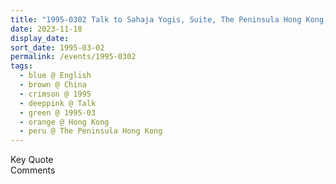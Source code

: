 ```yaml
---
title: "1995-0302 Talk to Sahaja Yogis, Suite, The Peninsula Hong Kong, Salisbury Rd, Tsim Sha Tsui, Hong Kong, China"
date: 2023-11-18
display_date: 
sort_date: 1995-03-02
permalink: /events/1995-0302
tags:
  - blue @ English
  - brown @ China
  - crimson @ 1995
  - deeppink @ Talk
  - green @ 1995-03
  - orange @ Hong Kong
  - peru @ The Peninsula Hong Kong
---
```


<wave-list>
  <list-title color="green" width="75">Key Quote</list-title>
  <list-item color="BlanchedAlmond"  width="200"></list-item>
  <list-item color="Lavender"></list-item>
  <list-item color="BlanchedAlmond"></list-item>
</wave-list>

<br>

<wave-list>
  <list-title color="green" width="75">Comments</list-title>
  <list-item color="BlanchedAlmond"  width="200"></list-item>
  <list-item color="Lavender"></list-item>
  <list-item color="BlanchedAlmond"></list-item>
</wave-list>